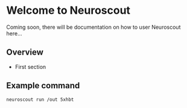 # Welcome to Neuroscout

Coming soon, there will be documentation on how to user Neuroscout here...

## Overview

* First section

## Example command

    neuroscout run /out 5xhbt
